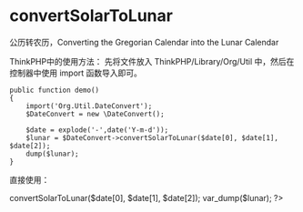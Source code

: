 # convertSolarToLunar
公历转农历，Converting the Gregorian Calendar into the Lunar Calendar


ThinkPHP中的使用方法：
	先将文件放入 ThinkPHP/Library/Org/Util 中，然后在控制器中使用 import 函数导入即可。
	
	public function demo()
	{
		import('Org.Util.DateConvert');
		$DateConvert = new \DateConvert();
		
		$date = explode('-',date('Y-m-d'));
		$lunar = $DateConvert->convertSolarToLunar($date[0], $date[1], $date[2]);
		dump($lunar);
	}
	
	
直接使用：

<?php
	require("DateConvert.class.php");
	$DateConvert = new DateConvert();
	
	$date = explode('-',date('Y-m-d'));
	$lunar = $DateConvert->convertSolarToLunar($date[0], $date[1], $date[2]);
	var_dump($lunar);
?>